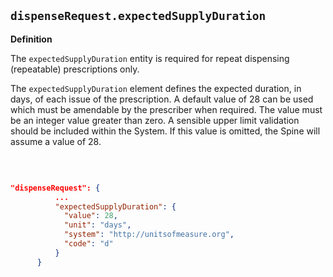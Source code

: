 ## `dispenseRequest.expectedSupplyDuration`

<b>Definition</b><br>

The `expectedSupplyDuration` entity is required for repeat dispensing (repeatable) prescriptions only.

The `expectedSupplyDuration` element defines the expected duration, in days, of each issue of the prescription. A default value of 28 can be used which must be amendable by the prescriber when required. The value must be an integer value greater than zero. A sensible upper limit validation should be included within the System. If this value is omitted, the Spine will assume a value of 28.

<br>

```json

"dispenseRequest": {
          ...
          "expectedSupplyDuration": {
            "value": 28,
            "unit": "days",
            "system": "http://unitsofmeasure.org",
            "code": "d"
          }
      }
      
```
 